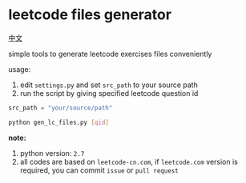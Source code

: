 # leetcode files generator
[中文](README-zh.md)

simple tools to generate leetcode exercises files conveniently 

usage:
1. edit `settings.py` and set `src_path` to your source path
2. run the script by giving specified leetcode question id

```python
src_path = "your/source/path"
```
```bash
python gen_lc_files.py [qid]
``` 
**note:** 
1. python version: `2.7`
2. all codes are based on `leetcode-cn.com`, 
if `leetcode.com` version is required, you can commit `issue` or `pull request`
